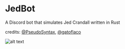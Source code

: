 # JedBot

A Discord bot that simulates Jed Crandall written in Rust

credits: [@PseudoSyntax](https://github.com/PseudoSyntax), [@gatoflaco](https://github.com/gatoflaco)

![alt text](https://github.com/Glowstick0017/JedBot/blob/master/jed.png?raw=true)
